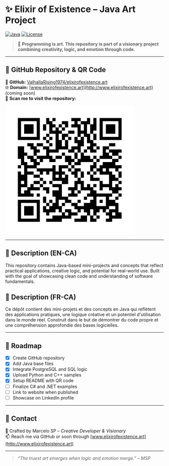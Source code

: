 
# ✨ Elixir of Existence – Java Art Project

[![Java](https://img.shields.io/badge/Java-ED8B00?style=for-the-badge&logo=java&logoColor=white)](https://www.java.com)
[![License](https://img.shields.io/badge/license-MIT-blue.svg?style=for-the-badge)](LICENSE)

> 🎨 **Programming is art. This repository is part of a visionary project combining creativity, logic, and emotion through code.**

---

## 🔗 GitHub Repository & QR Code

📎 **GitHub:** [ValhallaRising1974/elixirofexistence.art](https://github.com/ValhallaRising1974/elixirofexistence.art)  
🌐 **Domain:** [www.elixirofexistence.art](http://www.elixirofexistence.art) (coming soon)  
📲 **Scan me to visit the repository:**

![QR Code](elixirofexistence_qrcode.png)

---

## 📘 Description (EN-CA)

This repository contains Java-based mini-projects and concepts that reflect practical applications, creative logic, and potential for real-world use. Built with the goal of showcasing clean code and understanding of software fundamentals.

## 📘 Description (FR-CA)

Ce dépôt contient des mini-projets et des concepts en Java qui reflètent des applications pratiques, une logique créative et un potentiel d'utilisation dans le monde réel. Construit dans le but de démontrer du code propre et une compréhension approfondie des bases logicielles.

---

## 🚧 Roadmap

- [x] Create GitHub repository  
- [x] Add Java base files  
- [x] Integrate PostgreSQL and SQL logic  
- [x] Upload Python and C++ samples  
- [x] Setup README with QR code  
- [ ] Finalize C# and .NET examples  
- [ ] Link to website when published  
- [ ] Showcase on LinkedIn profile  

---

## 📩 Contact

🧠 Crafted by Marcelo SP – *Creative Developer & Visionary*  
📫 Reach me via GitHub or soon through [www.elixirofexistence.art](http://www.elixirofexistence.art)

---

> *“The truest art emerges when logic and emotion merge.” – MSP*
